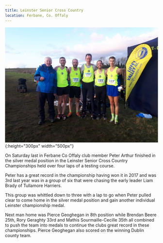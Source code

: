 ```yaml
---
title: Leinster Senior Cross Country
location: Ferbane, Co. Offaly
---
```


![Leinster Senior Cross Country](/assets/images/leinster-senior-xc-2019.jpg){:height="300px" width="500px"}

On Saturday last in Ferbane Co Offaly club member Peter Arthur
finished in the silver medal position in the Leinster Senior Cross Country
Championships held over four laps of a testing course.

Peter has a great record in the championship having won it in 2017 and
was 3rd last year was in a group of six that were chasing the early leader
Liam Brady of Tullamore Harriers.

This group was whittled down to three with a lap to go when Peter pulled
clear to come home in the silver medal position and gain another individual
Leinster championship medal.

Next man home was Pierce Geoghegan in 8th position while Brendan Beere
25th, Rory Geraghty 33rd and Mathis Sourmaille-Cecille 35th all combined
to push the team into medals to continue the clubs great record in these
championships. Pierce Geoghegan also scored on the winning Dublin county
team.
